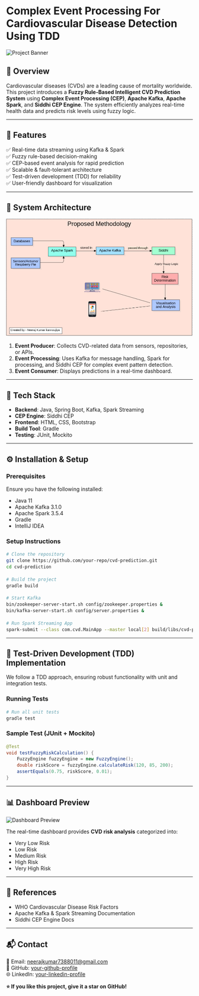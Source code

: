 # Complex Event Processing For Cardiovascular Disease Detection Using TDD

![Project Banner](https://via.placeholder.com/1000x300)

## 📌 Overview
Cardiovascular diseases (CVDs) are a leading cause of mortality worldwide. This project introduces a **Fuzzy Rule-Based Intelligent CVD Prediction System** using **Complex Event Processing (CEP)**, **Apache Kafka**, **Apache Spark**, and **Siddhi CEP Engine**. The system efficiently analyzes real-time health data and predicts risk levels using fuzzy logic.

---

## 🚀 Features
✅ Real-time data streaming using Kafka & Spark  
✅ Fuzzy rule-based decision-making  
✅ CEP-based event analysis for rapid prediction  
✅ Scalable & fault-tolerant architecture  
✅ Test-driven development (TDD) for reliability  
✅ User-friendly dashboard for visualization  

---

## 📜 System Architecture
![System Architecture](Methodology.png)

1. **Event Producer**: Collects CVD-related data from sensors, repositories, or APIs.  
2. **Event Processing**: Uses Kafka for message handling, Spark for processing, and Siddhi CEP for complex event pattern detection.  
3. **Event Consumer**: Displays predictions in a real-time dashboard.  

---

## 📂 Tech Stack
- **Backend**: Java, Spring Boot, Kafka, Spark Streaming
- **CEP Engine**: Siddhi CEP
- **Frontend**: HTML, CSS, Bootstrap
- **Build Tool**: Gradle
- **Testing**: JUnit, Mockito

---

## ⚙️ Installation & Setup
### Prerequisites
Ensure you have the following installed:
- Java 11
- Apache Kafka 3.1.0
- Apache Spark 3.5.4
- Gradle
- IntelliJ IDEA

### Setup Instructions
```bash
# Clone the repository
git clone https://github.com/your-repo/cvd-prediction.git
cd cvd-prediction

# Build the project
gradle build

# Start Kafka
bin/zookeeper-server-start.sh config/zookeeper.properties &
bin/kafka-server-start.sh config/server.properties &

# Run Spark Streaming App
spark-submit --class com.cvd.MainApp --master local[2] build/libs/cvd-prediction.jar
```

---

## 🧪 Test-Driven Development (TDD) Implementation
We follow a TDD approach, ensuring robust functionality with unit and integration tests.

### Running Tests
```bash
# Run all unit tests
gradle test
```

### Sample Test (JUnit + Mockito)
```java
@Test
void testFuzzyRiskCalculation() {
    FuzzyEngine fuzzyEngine = new FuzzyEngine();
    double riskScore = fuzzyEngine.calculateRisk(120, 85, 200);
    assertEquals(0.75, riskScore, 0.01);
}
```

---

## 📊 Dashboard Preview
![Dashboard Preview](https://via.placeholder.com/800x400)

The real-time dashboard provides **CVD risk analysis** categorized into:
- Very Low Risk
- Low Risk
- Medium Risk
- High Risk
- Very High Risk

---

## 📖 References
- WHO Cardiovascular Disease Risk Factors
- Apache Kafka & Spark Streaming Documentation
- Siddhi CEP Engine Docs

---

## 📬 Contact
📧 Email: neerajkumar7388011@gmail.com  
🔗 GitHub: [your-github-profile](https://github.com/neerajkumarkannoujiya)  
🌐 LinkedIn: [your-linkedin-profile](https://www.linkedin.com/in/neerajkumarkannoujiya/)  

**⭐ If you like this project, give it a star on GitHub!**
